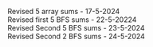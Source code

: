 Revised 5 array sums - 17-5-2024 <br />
Revised first 5 BFS sums - 22-5-20224 <br />
Revised Second 5 BFS sums - 23-5-2024 <br />
Revised Second 2 BFS sums - 24-5-2024 <br />
